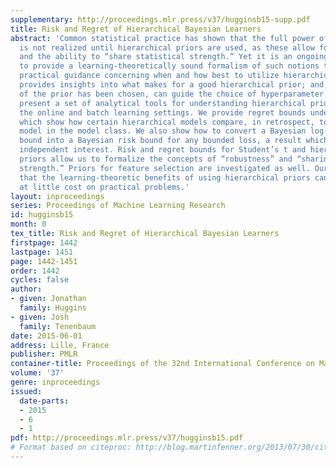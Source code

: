```yaml
---
supplementary: http://proceedings.mlr.press/v37/hugginsb15-supp.pdf
title: Risk and Regret of Hierarchical Bayesian Learners
abstract: 'Common statistical practice has shown that the full power of Bayesian methods
  is not realized until hierarchical priors are used, as these allow for greater “robustness”
  and the ability to “share statistical strength.” Yet it is an ongoing challenge
  to provide a learning-theoretically sound formalism of such notions that: offers
  practical guidance concerning when and how best to utilize hierarchical models;
  provides insights into what makes for a good hierarchical prior; and, when the form
  of the prior has been chosen, can guide the choice of hyperparameter settings. We
  present a set of analytical tools for understanding hierarchical priors in both
  the online and batch learning settings. We provide regret bounds under log-loss,
  which show how certain hierarchical models compare, in retrospect, to the best single
  model in the model class. We also show how to convert a Bayesian log-loss regret
  bound into a Bayesian risk bound for any bounded loss, a result which may be of
  independent interest. Risk and regret bounds for Student’s t and hierarchical Gaussian
  priors allow us to formalize the concepts of “robustness” and “sharing statistical
  strength.” Priors for feature selection are investigated as well. Our results suggest
  that the learning-theoretic benefits of using hierarchical priors can often come
  at little cost on practical problems.'
layout: inproceedings
series: Proceedings of Machine Learning Research
id: hugginsb15
month: 0
tex_title: Risk and Regret of Hierarchical Bayesian Learners
firstpage: 1442
lastpage: 1451
page: 1442-1451
order: 1442
cycles: false
author:
- given: Jonathan
  family: Huggins
- given: Josh
  family: Tenenbaum
date: 2015-06-01
address: Lille, France
publisher: PMLR
container-title: Proceedings of the 32nd International Conference on Machine Learning
volume: '37'
genre: inproceedings
issued:
  date-parts:
  - 2015
  - 6
  - 1
pdf: http://proceedings.mlr.press/v37/hugginsb15.pdf
# Format based on citeproc: http://blog.martinfenner.org/2013/07/30/citeproc-yaml-for-bibliographies/
---
```

